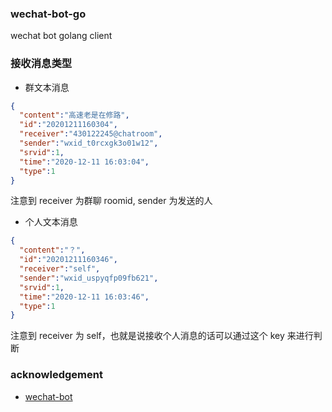 ### wechat-bot-go

wechat bot golang client

### **接收**消息类型

- 群文本消息

```json
{
  "content":"高速老是在修路",
  "id":"20201211160304",
  "receiver":"430122245@chatroom", 
  "sender":"wxid_t0rcxgk3o01w12",
  "srvid":1,
  "time":"2020-12-11 16:03:04",
  "type":1
}
```

注意到 receiver 为群聊 roomid, sender 为发送的人

- 个人文本消息

```json
{
  "content":"？",
  "id":"20201211160346",
  "receiver":"self",
  "sender":"wxid_uspyqfp09fb621",
  "srvid":1,
  "time":"2020-12-11 16:03:46",
  "type":1
}
```

注意到 receiver 为 self，也就是说接收个人消息的话可以通过这个 key 来进行判断

### acknowledgement

- [wechat-bot](https://github.com/cixingguangming55555/wechat-bot)